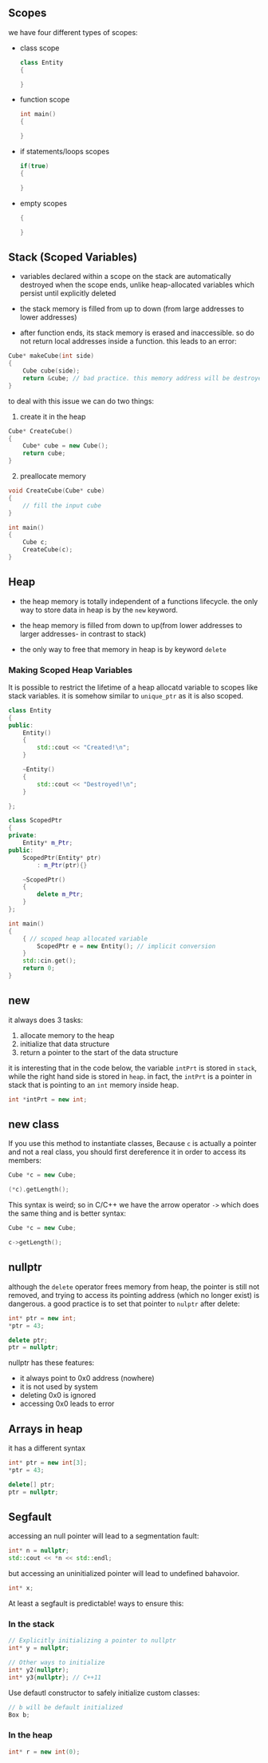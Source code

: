 ## Scopes
we have four different types of scopes:
- class scope
  ```cpp
  class Entity
  {

  }
  ```
- function scope
  ```cpp
  int main()
  {

  }
  ```
- if statements/loops scopes
  ```cpp
  if(true)
  {

  }
  ```
- empty scopes
  ```cpp
  {

  }
  ```

## Stack (Scoped Variables)

- variables declared within a scope on the stack are automatically destroyed when the scope ends, unlike heap-allocated variables which persist until explicitly deleted

- the stack memory is filled from up to down (from large addresses to lower addresses)

- after function ends, its stack memory is erased and inaccessible. so do not return local addresses inside a function. this leads to an error:

```cpp
Cube* makeCube(int side)
{
    Cube cube(side);
    return &cube; // bad practice. this memory address will be destroyed upon function finish
}
```
to deal with this issue we can do two things:
1. create it in the heap
```cpp
Cube* CreateCube()
{
    Cube* cube = new Cube();
    return cube;
}
```
2. preallocate memory
```cpp
void CreateCube(Cube* cube)
{
    // fill the input cube
}

int main()
{
    Cube c;
    CreateCube(c);
}
```

## Heap

- the heap memory is totally independent of a functions lifecycle. the only way to store data in heap is by the `new` keyword.

- the heap memory is filled from down to up(from lower addresses to larger addresses- in contrast to stack)

- the only way to free that memory in heap is by keyword `delete`

### Making Scoped Heap Variables
It is possible to restrict the lifetime of a heap allocatd variable to scopes like stack variables. it is somehow similar to `unique_ptr` as it is also scoped.
```cpp
class Entity
{
public:
    Entity()
    {
        std::cout << "Created!\n";
    }

    ~Entity()
    {
        std::cout << "Destroyed!\n";
    }

};

class ScopedPtr
{
private:
    Entity* m_Ptr;
public:
    ScopedPtr(Entity* ptr)
        : m_Ptr(ptr){}

    ~ScopedPtr()
    {
        delete m_Ptr;
    }
};

int main()
{
    { // scoped heap allocated variable
        ScopedPtr e = new Entity(); // implicit conversion
    }
    std::cin.get();
    return 0;
}

```

## new

it always does 3 tasks:

1. allocate memory to the heap
2. initialize that data structure
3. return a pointer to the start of the data structure

it is interesting that in the code below, the variable `intPrt` is stored in `stack`, while the right hand side is stored in `heap`. in fact, the `intPrt` is a pointer in stack that is pointing to an `int` memory inside heap.

```cpp
int *intPrt = new int;
```

## new class

If you use this method to instantiate classes, Because `c` is actually a pointer and not a real class, you should first dereference it in order to access its members:

```cpp
Cube *c = new Cube;

(*c).getLength();
```

This syntax is weird; so in C/C++ we have the arrow operator `->` which does the same thing and is better syntax:

```cpp
Cube *c = new Cube;

c->getLength();
```

## nullptr

although the `delete` operator frees memory from heap, the pointer is still not removed, and trying to access its pointing address (which no longer exist) is dangerous. a good practice is to set that pointer to `nulptr` after delete:

```cpp
int* ptr = new int;
*ptr = 43;

delete ptr;
ptr = nullptr;
```

nullptr has these features:

- it always point to 0x0 address (nowhere)
- it is not used by system
- deleting 0x0 is ignored
- accessing 0x0 leads to error

## Arrays in heap

it has a different syntax

```cpp
int* ptr = new int[3];
*ptr = 43;

delete[] ptr;
ptr = nullptr;
```

## Segfault

accessing an null pointer will lead to a segmentation fault:

```cpp
int* n = nullptr;
std::cout << *n << std::endl;
```

but accessing an uninitialized pointer will lead to undefined bahavoior.

```cpp
int* x;
```

At least a segfault is predictable! ways to ensure this:

### In the stack

```cpp
// Explicitly initializing a pointer to nullptr
int* y = nullptr;
```

```cpp
// Other ways to initialize
int* y2(nullptr);
int* y3{nullptr}; // C++11
```

Use defautl constructor to safely initialize custom classes:

```cpp
// b will be default initialized
Box b;
```

### In the heap

```cpp
int* r = new int(0);
```
